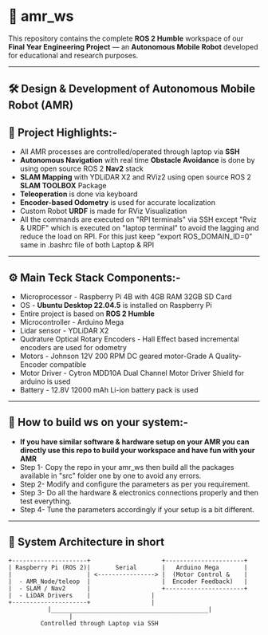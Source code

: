 # 📍 amr_ws

This repository contains the complete **ROS 2 Humble** workspace of our **Final Year Engineering Project** 
— an **Autonomous Mobile Robot** developed for educational and research purposes.

---

## 🛠️ Design & Development of Autonomous Mobile Robot (AMR)

## 🎯 Project Highlights:-

- All AMR processes are controlled/operated through laptop via **SSH**
- **Autonomous Navigation** with real time **Obstacle Avoidance** is done by using open source ROS 2 **Nav2** stack
- **SLAM Mapping** with YDLiDAR X2 and RViz2 using open source ROS 2 **SLAM TOOLBOX** Package
- **Teleoperation** is done via keyboard
- **Encoder-based Odometry** is used for accurate localization 
- Custom Robot **URDF** is made for RViz Visualization
- All the commands are executed on "RPI terminals" via SSH except "Rviz & URDF" which is executed on "laptop terminal" to avoid the lagging and reduce the load on RPI. For this just keep "export ROS_DOMAIN_ID=0" same in .bashrc file of both Laptop & RPI

---

## ⚙️ Main Teck Stack Components:-     
-  Microprocessor - Raspberry Pi 4B with 4GB RAM 32GB SD Card
-  OS - **Ubuntu Desktop 22.04.5** is installed on Raspberry Pi
-  Entire project is based on **ROS 2 Humble**   
-  Microcontroller - Arduino Mega
-  Lidar sensor - YDLiDAR X2 
-  Qudrature Optical Rotary Encoders - Hall Effect based incremental encoders are used for odometry    
-  Motors - Johnson 12V 200 RPM DC geared motor-Grade A Quality-Encoder compatible   
-  Motor Driver - Cytron MDD10A Dual Channel Motor Driver Shield for arduino is used
-  Battery - 12.8V 12000 mAh Li-ion battery pack is used

---

## 🚀 How to build ws on your system:-
-  **If you have similar software & hardware setup on your AMR you can directly use this repo to build your workspace and have fun with your AMR**
-  Step 1- Copy the repo in your amr_ws then build all the packages available in "src" folder one by one to avoid any errors.
-  Step 2- Modify and configure the parameters as per you requirement.  
-  Step 3- Do all the hardware & electronics connections properly and then test everything.
-  Step 4- Tune the parameters accordingly if your setup is a bit different.

--------------------------------------------------------------------

## 🧱 System Architecture in short

```plaintext
+---------------------+                    +----------------------+
| Raspberry Pi (ROS 2)|       Serial       |   Arduino Mega       |
|                     | <----------------> |  (Motor Control &    |
|  - AMR_Node/teleop  |                    |  Encoder Feedback)   |
|  - SLAM / Nav2      |                    +----------------------+
|  - LiDAR Drivers    |					|       
+---------------------+					|
           |____________________________________________|
				 |
		 Controlled through Laptop via SSH		 
